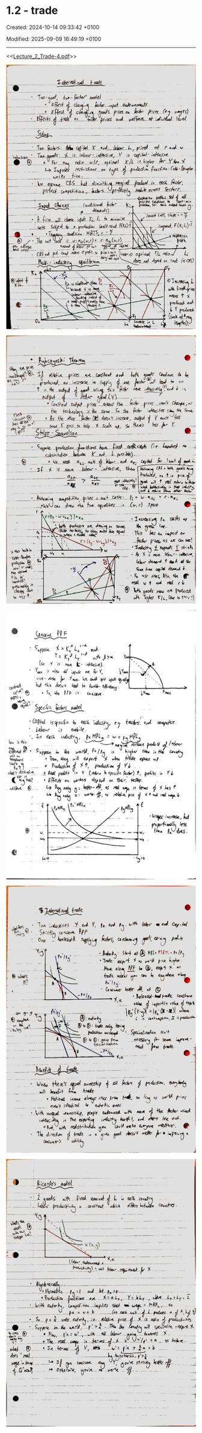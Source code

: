 # 1.2 - trade

Created: 2024-10-14 09:33:42 +0100

Modified: 2025-09-09 16:49:19 +0100

---

<<[Lecture_2_Trade-4.pdf](../../media/Lecture_2_Trade-4.pdf)>>





![](../../media/Micro-1.2---trade-image1.jpeg)





![](../../media/Micro-1.2---trade-image2.jpeg)



![](../../media/Micro-1.2---trade-image3.jpeg)



![](../../media/Micro-1.2---trade-image4.jpeg)



![](../../media/Micro-1.2---trade-image5.jpeg)








